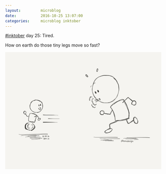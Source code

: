 ```yaml
---
layout:         microblog
date:           2016-10-25 13:07:00
categories:     microblog inktober
---
```

[#inktober](/categories/inktober) day 25: Tired.

How on earth do those tiny legs move so fast?

![Chasing](/images/microblog/201610251307.jpg)
